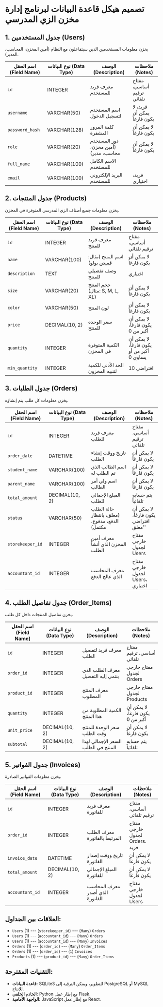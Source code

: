 # تصميم هيكل قاعدة البيانات لبرنامج إدارة مخزن الزي المدرسي

## 1. جدول المستخدمين (Users)
يخزن معلومات المستخدمين الذين سيتفاعلون مع النظام (أمين المخزن، المحاسب، المدير).

| اسم الحقل (Field Name) | نوع البيانات (Data Type) | الوصف (Description) | ملاحظات (Notes) |
|---|---|---|---|
| `id` | INTEGER | معرف فريد للمستخدم | مفتاح أساسي، ترقيم تلقائي |
| `username` | VARCHAR(50) | اسم المستخدم لتسجيل الدخول | فريد، لا يمكن أن يكون فارغاً |
| `password_hash` | VARCHAR(128) | كلمة المرور المشفرة | لا يمكن أن يكون فارغاً |
| `role` | VARCHAR(20) | دور المستخدم (أمين مخزن، محاسب، مدير) | لا يمكن أن يكون فارغاً |
| `full_name` | VARCHAR(100) | الاسم الكامل للمستخدم | |
| `email` | VARCHAR(100) | البريد الإلكتروني للمستخدم | فريد، اختياري |

## 2. جدول المنتجات (Products)
يخزن معلومات جميع أصناف الزي المدرسي المتوفرة في المخزن.

| اسم الحقل (Field Name) | نوع البيانات (Data Type) | الوصف (Description) | ملاحظات (Notes) |
|---|---|---|---|
| `id` | INTEGER | معرف فريد للمنتج | مفتاح أساسي، ترقيم تلقائي |
| `name` | VARCHAR(100) | اسم المنتج (مثال: قميص بولو) | لا يمكن أن يكون فارغاً |
| `description` | TEXT | وصف تفصيلي للمنتج | اختياري |
| `size` | VARCHAR(20) | حجم المنتج (مثال: S, M, L, XL) | لا يمكن أن يكون فارغاً |
| `color` | VARCHAR(50) | لون المنتج | لا يمكن أن يكون فارغاً |
| `price` | DECIMAL(10, 2) | سعر الوحدة للمنتج | لا يمكن أن يكون فارغاً، أكبر من 0 |
| `quantity` | INTEGER | الكمية المتوفرة في المخزن | لا يمكن أن يكون فارغاً، أكبر من أو يساوي 0 |
| `min_quantity` | INTEGER | الحد الأدنى للكمية لتنبيه المخزون | افتراضي 10 |

## 3. جدول الطلبات (Orders)
يخزن معلومات كل طلب يتم إنشاؤه.

| اسم الحقل (Field Name) | نوع البيانات (Data Type) | الوصف (Description) | ملاحظات (Notes) |
|---|---|---|---|
| `id` | INTEGER | معرف فريد للطلب | مفتاح أساسي، ترقيم تلقائي |
| `order_date` | DATETIME | تاريخ ووقت إنشاء الطلب | لا يمكن أن يكون فارغاً |
| `student_name` | VARCHAR(100) | اسم الطالب الذي تم الطلب له | لا يمكن أن يكون فارغاً |
| `parent_name` | VARCHAR(100) | اسم ولي أمر الطالب | لا يمكن أن يكون فارغاً |
| `total_amount` | DECIMAL(10, 2) | المبلغ الإجمالي للطلب | يتم حسابه تلقائياً |
| `status` | VARCHAR(50) | حالة الطلب (معلق، بانتظار الدفع، مدفوع، مكتمل) | لا يمكن أن يكون فارغاً، افتراضي 'معلق' |
| `storekeeper_id` | INTEGER | معرف أمين المخزن الذي أنشأ الطلب | مفتاح خارجي لجدول Users |
| `accountant_id` | INTEGER | معرف المحاسب الذي عالج الدفع | مفتاح خارجي لجدول Users، اختياري |

## 4. جدول تفاصيل الطلب (Order_Items)
يخزن تفاصيل المنتجات داخل كل طلب.

| اسم الحقل (Field Name) | نوع البيانات (Data Type) | الوصف (Description) | ملاحظات (Notes) |
|---|---|---|---|
| `id` | INTEGER | معرف فريد لتفصيل الطلب | مفتاح أساسي، ترقيم تلقائي |
| `order_id` | INTEGER | معرف الطلب الذي ينتمي إليه التفصيل | مفتاح خارجي لجدول Orders |
| `product_id` | INTEGER | معرف المنتج المطلوب | مفتاح خارجي لجدول Products |
| `quantity` | INTEGER | الكمية المطلوبة من هذا المنتج | لا يمكن أن يكون فارغاً، أكبر من 0 |
| `unit_price` | DECIMAL(10, 2) | سعر الوحدة للمنتج وقت الطلب | لا يمكن أن يكون فارغاً |
| `subtotal` | DECIMAL(10, 2) | السعر الإجمالي لهذا المنتج في الطلب | يتم حسابه تلقائياً |

## 5. جدول الفواتير (Invoices)
يخزن معلومات الفواتير الصادرة.

| اسم الحقل (Field Name) | نوع البيانات (Data Type) | الوصف (Description) | ملاحظات (Notes) |
|---|---|---|---|
| `id` | INTEGER | معرف فريد للفاتورة | مفتاح أساسي، ترقيم تلقائي |
| `order_id` | INTEGER | معرف الطلب المرتبط بالفاتورة | مفتاح خارجي لجدول Orders، فريد |
| `invoice_date` | DATETIME | تاريخ ووقت إصدار الفاتورة | لا يمكن أن يكون فارغاً |
| `total_amount` | DECIMAL(10, 2) | المبلغ الإجمالي للفاتورة | لا يمكن أن يكون فارغاً |
| `accountant_id` | INTEGER | معرف المحاسب الذي أصدر الفاتورة | مفتاح خارجي لجدول Users |

## العلاقات بين الجداول:
- `Users` (1) --- (`storekeeper_id`) --- (`Many`) `Orders`
- `Users` (1) --- (`accountant_id`) --- (`Many`) `Orders`
- `Users` (1) --- (`accountant_id`) --- (`Many`) `Invoices`
- `Orders` (1) --- (`order_id`) --- (`Many`) `Order_Items`
- `Orders` (1) --- (`order_id`) --- (`1`) `Invoices`
- `Products` (1) --- (`product_id`) --- (`Many`) `Order_Items`

## التقنيات المقترحة:
- **قاعدة البيانات:** SQLite3 للتطوير، ويمكن الترقية إلى PostgreSQL أو MySQL للإنتاج.
- **الخادم الخلفي:** Python مع إطار عمل Flask.
- **الواجهة الأمامية:** JavaScript مع إطار عمل React.

